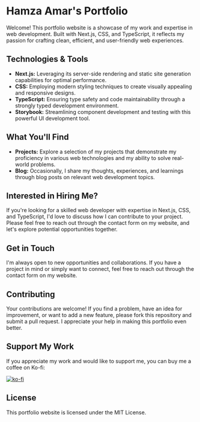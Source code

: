 # Hamza Amar's Portfolio

Welcome! This portfolio website is a showcase of my work and expertise in web development. Built with Next.js, CSS, and TypeScript, it reflects my passion for crafting clean, efficient, and user-friendly web experiences.

## Technologies & Tools

- **Next.js:** Leveraging its server-side rendering and static site generation capabilities for optimal performance.
- **CSS:** Employing modern styling techniques to create visually appealing and responsive designs.
- **TypeScript:** Ensuring type safety and code maintainability through a strongly typed development environment.
- **Storybook:** Streamlining component development and testing with this powerful UI development tool.

## What You'll Find

- **Projects:** Explore a selection of my projects that demonstrate my proficiency in various web technologies and my ability to solve real-world problems.
- **Blog:** Occasionally, I share my thoughts, experiences, and learnings through blog posts on relevant web development topics.

## Interested in Hiring Me?

If you're looking for a skilled web developer with expertise in Next.js, CSS, and TypeScript, I'd love to discuss how I can contribute to your project. Please feel free to reach out through the contact form on my website, and let's explore potential opportunities together.

## Get in Touch

I'm always open to new opportunities and collaborations. If you have a project in mind or simply want to connect, feel free to reach out through the contact form on my website.

## Contributing

Your contributions are welcome! If you find a problem, have an idea for improvement, or want to add a new feature, please fork this repository and submit a pull request. I appreciate your help in making this portfolio even better.

## Support My Work

If you appreciate my work and would like to support me, you can buy me a coffee on Ko-fi:

[![ko-fi](https://ko-fi.com/img/githubbutton_sm.svg)](https://ko-fi.com/Y8Y210RGNC)

## License

This portfolio website is licensed under the MIT License.
